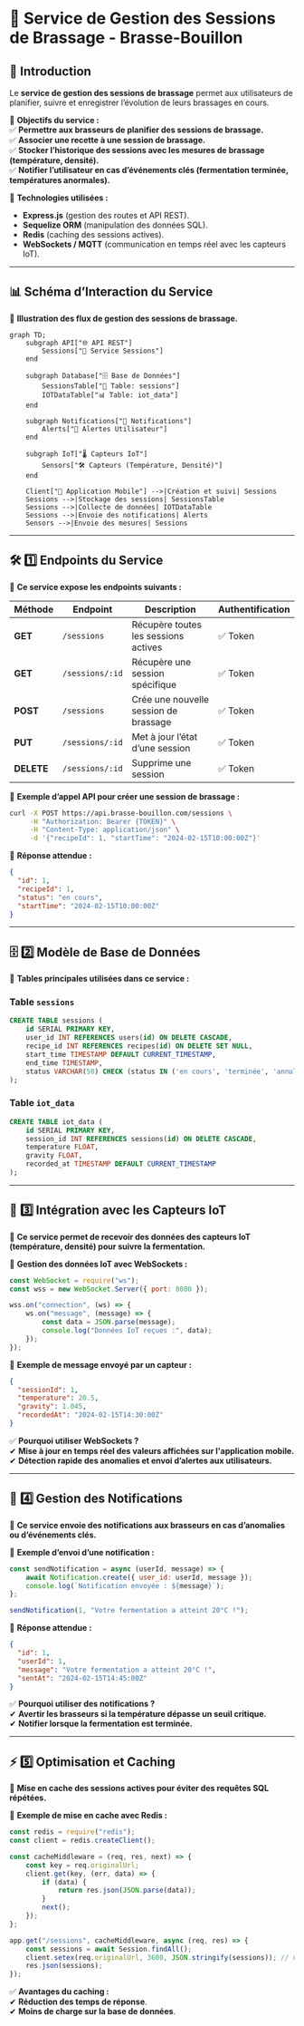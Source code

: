 # 🍺 **Service de Gestion des Sessions de Brassage - Brasse-Bouillon**  

## 📌 **Introduction**  

Le **service de gestion des sessions de brassage** permet aux utilisateurs de planifier, suivre et enregistrer l’évolution de leurs brassages en cours.  

📌 **Objectifs du service :**  
✅ **Permettre aux brasseurs de planifier des sessions de brassage.**  
✅ **Associer une recette à une session de brassage.**  
✅ **Stocker l’historique des sessions avec les mesures de brassage (température, densité).**  
✅ **Notifier l’utilisateur en cas d’événements clés (fermentation terminée, températures anormales).**  

📌 **Technologies utilisées :**  

- **Express.js** (gestion des routes et API REST).  
- **Sequelize ORM** (manipulation des données SQL).  
- **Redis** (caching des sessions actives).  
- **WebSockets / MQTT** (communication en temps réel avec les capteurs IoT).  

---

## 📊 **Schéma d’Interaction du Service**

📌 **Illustration des flux de gestion des sessions de brassage.**  

```mermaid
graph TD;
    subgraph API["🌐 API REST"]
        Sessions["🍺 Service Sessions"]
    end

    subgraph Database["🗄️ Base de Données"]
        SessionsTable["📂 Table: sessions"]
        IOTDataTable["📊 Table: iot_data"]
    end

    subgraph Notifications["📢 Notifications"]
        Alerts["🔔 Alertes Utilisateur"]
    end

    subgraph IoT["🌡️ Capteurs IoT"]
        Sensors["🛠️ Capteurs (Température, Densité)"]
    end

    Client["📱 Application Mobile"] -->|Création et suivi| Sessions
    Sessions -->|Stockage des sessions| SessionsTable
    Sessions -->|Collecte de données| IOTDataTable
    Sessions -->|Envoie des notifications| Alerts
    Sensors -->|Envoie des mesures| Sessions
```

---

## **🛠️ 1️⃣ Endpoints du Service**

📌 **Ce service expose les endpoints suivants :**  

| Méthode | Endpoint | Description | Authentification |
|---------|------------|-------------|----------------|
| **GET** | `/sessions` | Récupère toutes les sessions actives | ✅ Token |
| **GET** | `/sessions/:id` | Récupère une session spécifique | ✅ Token |
| **POST** | `/sessions` | Crée une nouvelle session de brassage | ✅ Token |
| **PUT** | `/sessions/:id` | Met à jour l’état d’une session | ✅ Token |
| **DELETE** | `/sessions/:id` | Supprime une session | ✅ Token |

📌 **Exemple d’appel API pour créer une session de brassage :**  

```bash
curl -X POST https://api.brasse-bouillon.com/sessions \
     -H "Authorization: Bearer {TOKEN}" \
     -H "Content-Type: application/json" \
     -d '{"recipeId": 1, "startTime": "2024-02-15T10:00:00Z"}'
```

📌 **Réponse attendue :**  

```json
{
  "id": 1,
  "recipeId": 1,
  "status": "en cours",
  "startTime": "2024-02-15T10:00:00Z"
}
```

---

## **🗄️ 2️⃣ Modèle de Base de Données**

📌 **Tables principales utilisées dans ce service :**  

### **Table `sessions`**

```sql
CREATE TABLE sessions (
    id SERIAL PRIMARY KEY,
    user_id INT REFERENCES users(id) ON DELETE CASCADE,
    recipe_id INT REFERENCES recipes(id) ON DELETE SET NULL,
    start_time TIMESTAMP DEFAULT CURRENT_TIMESTAMP,
    end_time TIMESTAMP,
    status VARCHAR(50) CHECK (status IN ('en cours', 'terminée', 'annulée')) NOT NULL
);
```

### **Table `iot_data`**

```sql
CREATE TABLE iot_data (
    id SERIAL PRIMARY KEY,
    session_id INT REFERENCES sessions(id) ON DELETE CASCADE,
    temperature FLOAT,
    gravity FLOAT,
    recorded_at TIMESTAMP DEFAULT CURRENT_TIMESTAMP
);
```

---

## **📡 3️⃣ Intégration avec les Capteurs IoT**

📌 **Ce service permet de recevoir des données des capteurs IoT (température, densité) pour suivre la fermentation.**  

📌 **Gestion des données IoT avec WebSockets :**  

```javascript
const WebSocket = require("ws");
const wss = new WebSocket.Server({ port: 8080 });

wss.on("connection", (ws) => {
    ws.on("message", (message) => {
        const data = JSON.parse(message);
        console.log("Données IoT reçues :", data);
    });
});
```

📌 **Exemple de message envoyé par un capteur :**  

```json
{
  "sessionId": 1,
  "temperature": 20.5,
  "gravity": 1.045,
  "recordedAt": "2024-02-15T14:30:00Z"
}
```

✅ **Pourquoi utiliser WebSockets ?**  
✔ **Mise à jour en temps réel des valeurs affichées sur l'application mobile.**  
✔ **Détection rapide des anomalies et envoi d’alertes aux utilisateurs.**  

---

## **📢 4️⃣ Gestion des Notifications**

📌 **Ce service envoie des notifications aux brasseurs en cas d’anomalies ou d’événements clés.**  

📌 **Exemple d’envoi d’une notification :**  

```javascript
const sendNotification = async (userId, message) => {
    await Notification.create({ user_id: userId, message });
    console.log(`Notification envoyée : ${message}`);
};

sendNotification(1, "Votre fermentation a atteint 20°C !");
```

📌 **Réponse attendue :**  

```json
{
  "id": 1,
  "userId": 1,
  "message": "Votre fermentation a atteint 20°C !",
  "sentAt": "2024-02-15T14:45:00Z"
}
```

✅ **Pourquoi utiliser des notifications ?**  
✔ **Avertir les brasseurs si la température dépasse un seuil critique.**  
✔ **Notifier lorsque la fermentation est terminée.**  

---

## **⚡ 5️⃣ Optimisation et Caching**

📌 **Mise en cache des sessions actives pour éviter des requêtes SQL répétées.**  

📌 **Exemple de mise en cache avec Redis :**  

```javascript
const redis = require("redis");
const client = redis.createClient();

const cacheMiddleware = (req, res, next) => {
    const key = req.originalUrl;
    client.get(key, (err, data) => {
        if (data) {
            return res.json(JSON.parse(data));
        }
        next();
    });
};

app.get("/sessions", cacheMiddleware, async (req, res) => {
    const sessions = await Session.findAll();
    client.setex(req.originalUrl, 3600, JSON.stringify(sessions)); // Cache pour 1h
    res.json(sessions);
});
```

✅ **Avantages du caching :**  
✔ **Réduction des temps de réponse**.  
✔ **Moins de charge sur la base de données**.  
